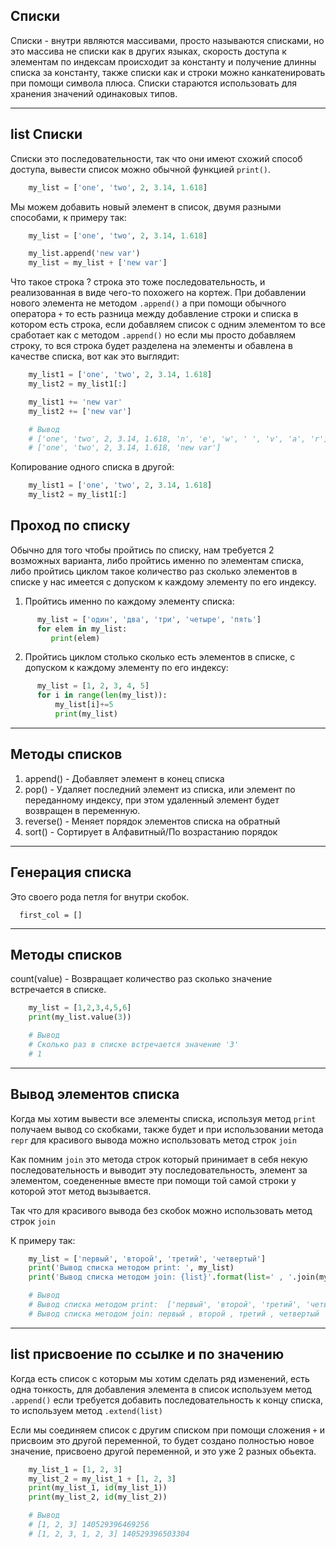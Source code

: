 Списки
---

Списки - внутри являются массивами, просто называются списками, но это
массива не списки как в других языках, скорость доступа к элементам по
индексам происходит за константу и получение длинны списка за константу,
также списки как и строки можно канкатенировать при помощи символа плюса.
Списки стараются использовать для хранения значений одинаковых типов.

---

## list Списки
Списки это последовательности, так что они имеют схожий способ доступа, 
вывести список можно обычной функцией `print()`.

```python
    my_list = ['one', 'two', 2, 3.14, 1.618]
```

Мы можем добавить новый элемент в список, двумя разными способами, к
примеру так:

```python
    my_list = ['one', 'two', 2, 3.14, 1.618]

    my_list.append('new var')
    my_list = my_list + ['new var']
```
    
Что такое строка ? строка это тоже последовательность, и реализованная в виде 
чего-то похожего на кортеж. При добавлении нового элемента не методом 
`.append()` а при помощи обычного оператора `+` то есть разница между 
добавление строки и списка в котором есть строка, если добавляем список с одним 
элементом то все сработает как с методом `.append()` но если мы просто 
добавляем строку, то вся строка будет разделена на элементы и обавлена в
качестве списка, вот как это выглядит:

```python
    my_list1 = ['one', 'two', 2, 3.14, 1.618]
    my_list2 = my_list1[:]

    my_list1 += 'new var'
    my_list2 += ['new var']

    # Вывод
    # ['one', 'two', 2, 3.14, 1.618, 'n', 'e', 'w', ' ', 'v', 'a', 'r']
    # ['one', 'two', 2, 3.14, 1.618, 'new var']       
```
    
Копирование одного списка в другой:

```python
    my_list1 = ['one', 'two', 2, 3.14, 1.618]
    my_list2 = my_list1[:]
```
    
Проход по списку
---
Обычно для того чтобы пройтись по списку, нам требуется 2 возможных 
варианта, либо пройтись именно по элементам списка, либо пройтись циклом
такое количество раз сколько элементов в списке у нас имеется с допуском
к каждому элементу по его индексу.

1) Пройтись именно по каждому элементу списка:

```python
      my_list = ['один', 'два', 'три', 'четыре', 'пять']
      for elem in my_list:
         print(elem)
```
         
2) Пройтись циклом столько сколько есть элементов в списке, с допуском к
каждому элементу по его индексу:
   
```python
      my_list = [1, 2, 3, 4, 5]
      for i in range(len(my_list)):
          my_list[i]+=5
          print(my_list)
```

---

Методы списков
---
1) append() - Добавляет элемент в конец списка
2) pop() - Удаляет последний элемент из списка, или элемент по переданному 
   индексу, при этом удаленный элемент будет возвращен в переменную.
3) reverse() - Меняет порядок элементов списка на обратный
4) sort() - Сортирует в Алфавитный/По возрастанию порядок

---

 Генерация списка
---
Это своего рода петля for внутри скобок.

      first_col = []
---

Методы списков
---

count(value) - Возвращает количество раз сколько значение 
встречается в списке.

```python
    my_list = [1,2,3,4,5,6]
    print(my_list.value(3))

    # Вывод
    # Сколько раз в списке встречается значение '3'
    # 1
```

---

Вывод элементов списка
---

Когда мы хотим вывести все элементы списка, используя метод `print` получаем вывод
со скобками, также будет и при использовании метода `repr` для красивого вывода можно 
использовать метод строк `join`

Как помним `join` это метода строк который принимает в себя некую последовательность 
и выводит эту последовательность, элемент за элементом, соедененные вместе при помощи 
той самой строки у которой этот метод вызывается.

Так что для красивого вывода без скобок можно использовать метод строк `join`

К примеру так:

```python
    my_list = ['первый', 'второй', 'третий', 'четвертый']
    print('Вывод списка методом print: ', my_list)
    print('Вывод списка методом join: {list}'.format(list=' , '.join(my_list)))

    # Вывод
    # Вывод списка методом print:  ['первый', 'второй', 'третий', 'четвертый']
    # Вывод списка методом join: первый , второй , третий , четвертый
```

---

list присвоение по ссылке и по значению
---

Когда есть список с которым мы хотим сделать ряд изменений, есть одна тонкость,
для добавления элемента в список используем метод `.append()` если требуется
добавить последовательность к концу списка, то используем метод `.extend(list)`

Если мы соединяем список с другим списком при помощи сложения `+` и присвоим 
это другой переменной, то будет создано полностью новое значение, присвоено 
другой переменной, и это уже 2 разных обьекта.

```python
    my_list_1 = [1, 2, 3]
    my_list_2 = my_list_1 + [1, 2, 3]
    print(my_list_1, id(my_list_1))
    print(my_list_2, id(my_list_2))

    # Вывод
    # [1, 2, 3] 140529396469256
    # [1, 2, 3, 1, 2, 3] 140529396503304
```
